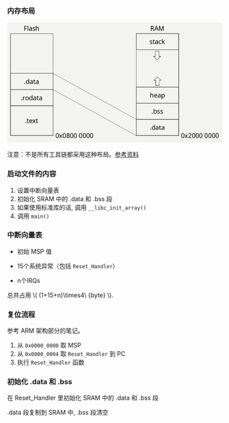 ### 内存布局

<img src="STM32/.assets/image-20230412174354562.png" alt="image-20230412174354562" style="zoom: 80%;" />

注意：不是所有工具链都采用这种布局。[参考资料](https://aijishu.com/a/1060000000366626)

### 启动文件的内容

1. 设置中断向量表
2. 初始化 SRAM 中的 .data 和 .bss 段
3. 如果使用标准库的话, 调用 `__libc_init_array()`
4. 调用 `main()`

### 中断向量表

- 初始 MSP 值

- 15个系统异常（包括 `Reset_Handler`）

- n个IRQs

总共占用 \\( (1+15+n)\times4\ {byte} \\).

### 复位流程

参考 ARM 架构部分的笔记。

1. 从 `0x0000_0000` 取 MSP
2. 从 `0x0000_0004` 取 `Reset_Handler` 到 PC
3. 执行 `Reset_Handler` 函数

### 初始化 .data 和 .bss

在 Reset_Handler 里初始化 SRAM 中的 .data 和 .bss 段

.data 段复制到 SRAM 中, .bss 段清空

